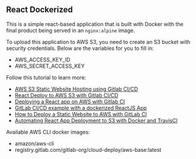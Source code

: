 ## React Dockerized

This is a simple react-based application that is built with Docker with the final product being served in an `nginx:alpine` image.

To upload this application to AWS S3, you need to create an S3 bucket with security credentials. Below are the variables for you to fill in:

- AWS_ACCESS_KEY_ID
- AWS_SECRET_ACCESS_KEY

Follow this tutorial to learn more:

- [AWS S3 Static Website Hosting using Gitlab CI/CD](https://medium.com/devops-with-valentine/aws-s3-static-website-hosting-ci-cd-pipeline-using-gitlab-ci-ae7dfd461067)
- [React Deploy to AWS S3 with Gitlab CI/CD](https://medium.com/@trevlinp/react-continuous-deployment-with-gitlab-ci-and-s3-46987e30dc54)
- [Deploying a React app on AWS with Gitlab CI](https://medium.com/@rodolfombc/deploying-a-react-app-on-aws-with-gitlab-ci-1a9c3222f786)
- [GitLab CI/CD example with a dockerized ReactJS App](https://dev.to/christianmontero/gitlab-ci-cd-example-with-a-dockerized-reactjs-app-1cda)
- [How to Deploy a Static Website to AWS with GitLab CI](https://dev.to/codicacom/how-to-deploy-a-static-website-to-aws-with-gitlab-ci-4g32)
- [Automating React App Deployment to S3 with Docker and TravisCI](https://medium.com/@mail_85203/automating-react-app-deployment-to-s3-with-docker-and-travisci-part-1-b34a6f3dc122)

Available AWS CLI docker images:

- amazon/aws-cli
- registry.gitlab.com/gitlab-org/cloud-deploy/aws-base:latest
